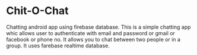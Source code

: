 # Chit-O-Chat
Chatting android app using firebase database.
This is a simple chatting app whic allows user to authenticate with email and password or gmail or facebook or phone no.
It allows you to chat between two people or in a group.
It uses farebase realtime database.
